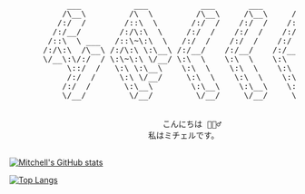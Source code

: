 <pre>

            ___           ___           ___       ___       ___     
           /\__\         /\  \         /\__\     /\__\     /\  \    
          /:/  /        /::\  \       /:/  /    /:/  /    /::\  \   
         /:/__/        /:/\:\  \     /:/  /    /:/  /    /:/\:\  \  
        /::\  \ ___   /::\~\:\  \   /:/  /    /:/  /    /:/  \:\  \ 
       /:/\:\  /\__\ /:/\:\ \:\__\ /:/__/    /:/__/    /:/__/ \:\__\
       \/__\:\/:/  / \:\~\:\ \/__/ \:\  \    \:\  \    \:\  \ /:/  /
            \::/  /   \:\ \:\__\    \:\  \    \:\  \    \:\  /:/  / 
            /:/  /     \:\ \/__/     \:\  \    \:\  \    \:\/:/  /  
           /:/  /       \:\__\        \:\__\    \:\__\    \::/  /   
           \/__/         \/__/         \/__/     \/__/     \/__/    


                                こんにちは 🙇🏻‍♂️
                             私はミチェルです。

</pre>


[![Mitchell's GitHub stats](https://github-readme-stats.vercel.app/api?username=mitchell-vu&theme=nord)](https://github.com/anuraghazra/github-readme-stats)

[![Top Langs](https://github-readme-stats.vercel.app/api/top-langs/?username=mitchell-vu&layout=compact&theme=nord)](https://github.com/anuraghazra/github-readme-stats)

